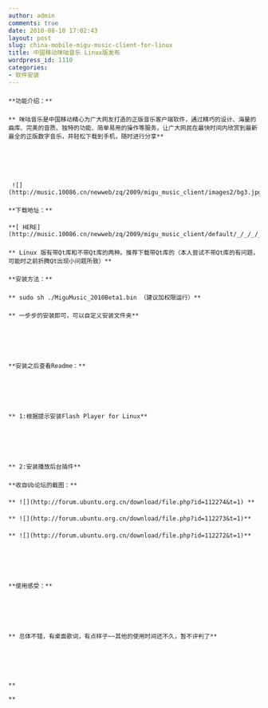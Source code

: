 ```yaml
---
author: admin
comments: true
date: 2010-08-10 17:02:43
layout: post
slug: china-mobile-migu-music-client-for-linux
title: 中国移动咪咕音乐 Linux版发布
wordpress_id: 1110
categories:
- 软件安装
---
```


#### 
	**功能介绍：**





#### 
	** 咪咕音乐是中国移动精心为广大网友打造的正版音乐客户端软件，通过精巧的设计、海量的曲库、完美的音质、独特的功能、简单易用的操作等服务，让广大网民在最快时间内欣赏到最新最全的正版数字音乐，并轻松下载到手机，随时进行分享**






	 ![](http://music.10086.cn/newweb/zq/2009/migu_music_client/images2/bg3.jpg)





#### 
	**下载地址：**





#### 
	**[ HERE](http://music.10086.cn/newweb/zq/2009/migu_music_client/default/_/_/_/_/_/_/p.html)**





#### 
	** Linux 版有带Qt库和不带Qt库的两种。推荐下载带Qt库的（本人尝试不带Qt库的有问题，可能时之前折腾Qt出现小问题所致）**





#### 
	**安装方法：**





#### 
	** sudo sh ./MiguMusic_2010Beta1.bin （建议加权限运行）**





#### 
	** 一步步的安装即可，可以自定义安装文件夹**






	**安装之后查看Readme：**






	** 1:根据提示安装Flash Player for Linux**






	** 2:安装播放后台插件**





#### 
	**收自Ub论坛的截图：**





#### 
	** ![](http://forum.ubuntu.org.cn/download/file.php?id=112274&t=1) **





#### 
	** ![](http://forum.ubuntu.org.cn/download/file.php?id=112273&t=1)**





#### 
	** ![](http://forum.ubuntu.org.cn/download/file.php?id=112272&t=1)**






	**使用感受：**






	** 总体不错，有桌面歌词，有点样子~~其他的使用时间还不久，暂不评判了**






	**  

	**




